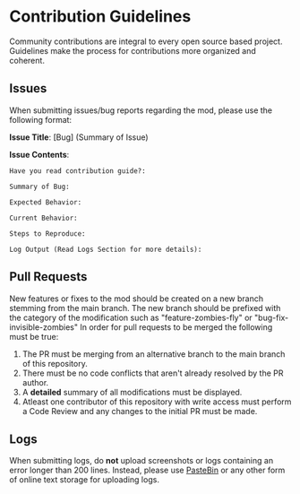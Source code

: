 # Contribution Guidelines
Community contributions are integral to every open source based project. Guidelines make the process for contributions more organized and coherent.

## Issues
When submitting issues/bug reports regarding the mod, please use the following format:

**Issue Title**: [Bug] (Summary of Issue)

**Issue Contents**:
```
Have you read contribution guide?:

Summary of Bug:

Expected Behavior:

Current Behavior:

Steps to Reproduce:

Log Output (Read Logs Section for more details):
```


## Pull Requests
New features or fixes to the mod should be created on a new branch stemming from the main branch. The new branch should be prefixed with the category of the modification such as "feature-zombies-fly" or "bug-fix-invisible-zombies"
In order for pull requests to be merged the following must be true:
1. The PR must be merging from an alternative branch to the main branch of this repository.
2. There must be no code conflicts that aren't already resolved by the PR author.
3. A **detailed** summary of all modifications must be displayed.
4. Atleast one contributor of this repository with write access must perform a Code Review and any changes to the initial PR must be made.


## Logs
When submitting logs, do **not** upload screenshots or logs containing an error longer than 200 lines. Instead, please use [PasteBin](https://pastebin.com) or any other form of online text storage for uploading logs.
